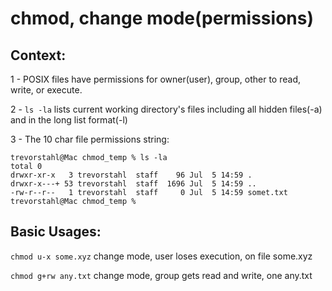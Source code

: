 # chmod, change mode(permissions)

## Context: 

1 - POSIX files have permissions for owner(user), group, other to read, write, or execute.

2 - ```ls -la``` lists current working directory's files including all hidden files(-a) and in the long list format(-l)

3 - The 10 char file permissions string:
```
trevorstahl@Mac chmod_temp % ls -la
total 0
drwxr-xr-x   3 trevorstahl  staff    96 Jul  5 14:59 .
drwxr-x---+ 53 trevorstahl  staff  1696 Jul  5 14:59 ..
-rw-r--r--   1 trevorstahl  staff     0 Jul  5 14:59 somet.txt
trevorstahl@Mac chmod_temp %
```



## Basic Usages:

```chmod u-x some.xyz``` change mode, user loses execution, on file some.xyz

```chmod g+rw any.txt``` change mode, group gets read and write, one any.txt
